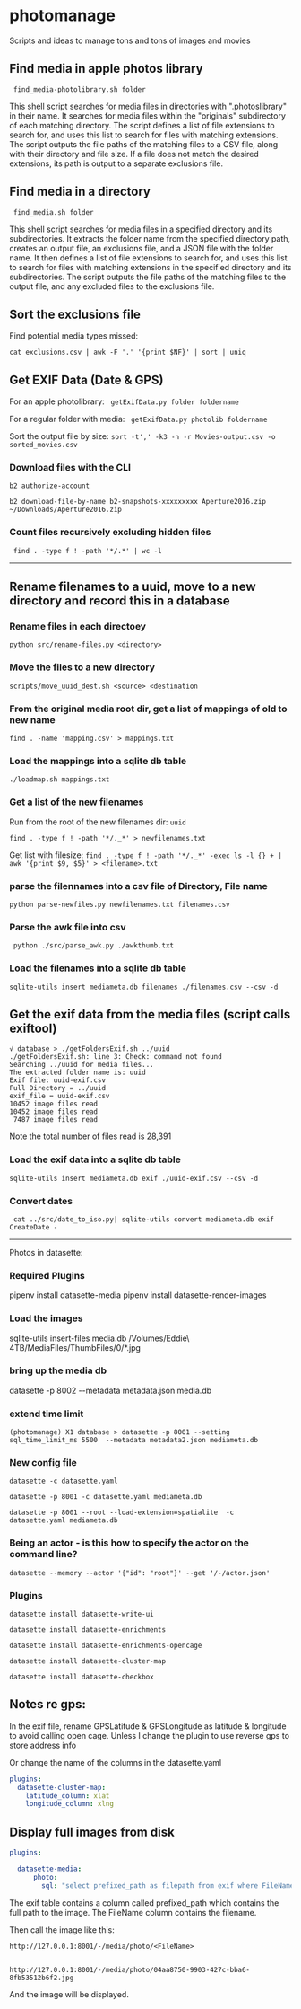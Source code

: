 # photomanage
Scripts and ideas to manage tons and tons of images and movies


## Find media in apple photos library

``` find_media-photolibrary.sh folder```

This shell script searches for media files in directories with ".photoslibrary" in their name. It searches for media files within the "originals" subdirectory of each matching directory. The script defines a list of file extensions to search for, and uses this list to search for files with matching extensions. The script outputs the file paths of the matching files to a CSV file, along with their directory and file size. If a file does not match the desired extensions, its path is output to a separate exclusions file.

## Find media in a directory

``` find_media.sh folder```

This shell script searches for media files in a specified directory and its subdirectories. It extracts the folder name from the specified directory path, creates an output file, an exclusions file, and a JSON file with the folder name. It then defines a list of file extensions to search for, and uses this list to search for files with matching extensions in the specified directory and its subdirectories. The script outputs the file paths of the matching files to the output file, and any excluded files to the exclusions file.


## Sort the exclusions file

Find potential media types missed:

```cat exclusions.csv | awk -F '.' '{print $NF}' | sort | uniq```


## Get EXIF Data (Date & GPS)

For an apple photolibrary:
``` getExifData.py folder foldername```

For a regular folder with media:
``` getExifData.py photolib foldername```


Sort the output file by size:
`sort -t',' -k3 -n -r Movies-output.csv -o sorted_movies.csv`

### Download files with the CLI

`b2 authorize-account`

`b2 download-file-by-name b2-snapshots-xxxxxxxxx Aperture2016.zip ~/Downloads/Aperture2016.zip`

### Count files recursively excluding hidden files

` find . -type f ! -path '*/.*' | wc -l`

___

## Rename filenames to a uuid, move to a new directory and record this in a database

### Rename files in each directoey
`python src/rename-files.py <directory>`

### Move the files to a new directory
`scripts/move_uuid_dest.sh <source> <destination`

### From the original media root dir, get a list of mappings of old to new name 

`find . -name 'mapping.csv' > mappings.txt`

### Load the mappings into a sqlite db table
`./loadmap.sh mappings.txt`

### Get a list of the new filenames
Run from the root of the new filenames dir: `uuid`

`find . -type f ! -path '*/._*' > newfilenames.txt`

Get list with filesize:
`find . -type f ! -path '*/._*' -exec ls -l {} + | awk '{print $9, $5}' > <filename>.txt`

### parse the filennames into a csv file of Directory, File name
`python parse-newfiles.py newfilenames.txt filenames.csv`

### Parse the awk file into csv
` python ./src/parse_awk.py ./awkthumb.txt`

### Load the filenames into a sqlite db table
`sqlite-utils insert mediameta.db filenames ./filenames.csv --csv -d`

## Get the exif data from the media files (script calls  exiftool)

```
√ database > ./getFoldersExif.sh ../uuid
./getFoldersExif.sh: line 3: Check: command not found
Searching ../uuid for media files...
The extracted folder name is: uuid
Exif file: uuid-exif.csv
Full Directory = ../uuid
exif_file = uuid-exif.csv
10452 image files read
10452 image files read
 7487 image files read
```

Note the total number of files read is 28,391

### Load the exif data into a sqlite db table
`sqlite-utils insert mediameta.db exif ./uuid-exif.csv --csv -d`

### Convert dates
` cat ../src/date_to_iso.py| sqlite-utils convert mediameta.db exif CreateDate -`




---

Photos in datasette:

### Required Plugins

pipenv install datasette-media
pipenv install datasette-render-images

### Load the images

sqlite-utils insert-files media.db /Volumes/Eddie\ 4TB/MediaFiles/ThumbFiles/0/*.jpg

### bring up the media db

datasette -p 8002 --metadata metadata.json media.db

### extend time limit
`(photomanage) X1 database > datasette -p 8001 --setting sql_time_limit_ms 5500  --metadata metadata2.json mediameta.db`

### New config file 
`datasette -c datasette.yaml`


`datasette -p 8001 -c datasette.yaml mediameta.db`

`datasette -p 8001 --root --load-extension=spatialite  -c datasette.yaml mediameta.db`



### Being an actor - is this how to specify the actor on the command line?
`datasette --memory --actor '{"id": "root"}' --get '/-/actor.json'`

### Plugins

`datasette install datasette-write-ui`

`datasette install datasette-enrichments`

`datasette install datasette-enrichments-opencage`

`datasette install datasette-cluster-map`

`datasette install datasette-checkbox`


## Notes re gps:

In the exif file, rename GPSLatitude & GPSLongitude as latitude & longitude to avoid
calling open cage. Unless I change the plugin to use reverse gps to store address info

Or change the name of the columns in the datasette.yaml

```yaml
plugins:
  datasette-cluster-map:
    latitude_column: xlat
    longitude_column: xlng
```


## Display full images from disk

```yaml
plugins:

  datasette-media:
      photo:
        sql: "select prefixed_path as filepath from exif where FileName=:key"
```
The exif table contains a column called prefixed_path which contains the full path to the image. The FileName column contains the filename.

Then call the image like this:
```
http://127.0.0.1:8001/-/media/photo/<FileName>


http://127.0.0.1:8001/-/media/photo/04aa8750-9903-427c-bba6-8fb53512b6f2.jpg
```

And the image will be displayed.

